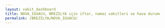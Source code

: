 ```yaml
---
layout: vakit_dashboard
title: NOVA_IGUACU, BREZILYA için iftar, namaz vakitleri ve hava durumu - ilçe/eyalet seç
permalink: /BREZILYA/NOVA_IGUACU/
---
```


<script type="text/javascript">
  var GLOBAL_COUNTRY = 'BREZILYA';
  var GLOBAL_CITY = 'NOVA_IGUACU';
  var GLOBAL_STATE = '';
  var lat = 72;
  var lon = 21;
</script>
